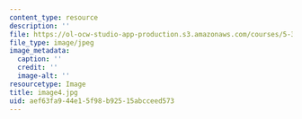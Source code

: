 ```yaml
---
content_type: resource
description: ''
file: https://ol-ocw-studio-app-production.s3.amazonaws.com/courses/5-301-chemistry-laboratory-techniques-january-iap-2012/aef63fa944e15f98b92515abcceed573_image4.jpg
file_type: image/jpeg
image_metadata:
  caption: ''
  credit: ''
  image-alt: ''
resourcetype: Image
title: image4.jpg
uid: aef63fa9-44e1-5f98-b925-15abcceed573
---
```


